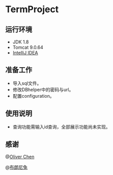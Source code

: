 # TermProject

## 运行环境

+ JDK 1.8
+ Tomcat 9.0.64
+ [IntelliJ IDEA](https://www.jetbrains.com/idea/)

## 准备工作

+ 导入sql文件。
+ 修改DBhelper中的密码与url。
+ 配置configuration。

## 使用说明

+ 查询功能需输入id查询，全部展示功能尚未实现。

## 感谢

@[Oliver Chen](https://github.com/OliverChen12)

@[布朗尼兔](https://github.com/bronia-rabit)
